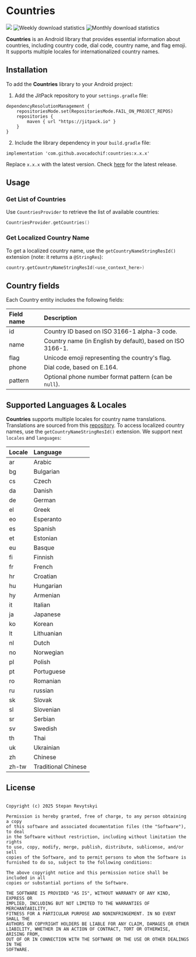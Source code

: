 # Countries

[![](https://jitpack.io/v/avocadochif/countries.svg)](https://jitpack.io/#avocadochif/countries)
![Weekly download statistics](https://jitpack.io/v/avocadochif/countries/week.svg)
![Monthly download statistics](https://jitpack.io/v/avocadochif/countries/month.svg)

**Countries** is an Android library that provides essential information about countries, including country code, dial code, country name, and flag emoji. It supports multiple locales for internationalized country names.

## Installation

To add the **Countries** library to your Android project:

1. Add the JitPack repository to your `settings.gradle` file:

```
dependencyResolutionManagement {
    repositoriesMode.set(RepositoriesMode.FAIL_ON_PROJECT_REPOS)
    repositories {
        maven { url "https://jitpack.io" }
    }
}
```

2. Include the library dependency in your `build.gradle` file:

```
implementation 'com.github.avocadochif:countries:x.x.x'
```

Replace `x.x.x` with the latest version. Check [here](https://github.com/avocadochif/countries/releases) for the latest release.

## Usage

### Get List of Countries

Use `CountriesProvider` to retrieve the list of available countries:

```kotlin
CountriesProvider.getCountries()
```

### Get Localized Country Name

To get a localized country name, use the `getCountryNameStringResId()` extension (note: it returns a `@StringRes`):

```kotlin
country.getCountryNameStringResId(<use_context_here>)
```

## Country fields

Each Country entity includes the following fields:

| Field name | Description |
| :---------- | :---------- |
| id | Country ID based on ISO 3166-1 alpha-3 code. |
| name | Country name (in English by default), based on ISO 3166-1. |
| flag | Unicode emoji representing the country's flag. |
| phone | Dial code, based on E.164. |
| pattern | Optional phone number format pattern (can be `null`). |

## Supported Languages & Locales

**Countries** supports multiple locales for country name translations. Translations are sourced from this [repository](https://github.com/stefangabos/world_countries). To access localized country names, use the `getCountryNameStringResId()` extension. We support next `locales` and `languages`:

| Locale | Language |
| :---------- | :---------- |
| ar | Arabic |
| bg | Bulgarian |
| cs | Czech |
| da | Danish |
| de | German |
| el | Greek |
| eo | Esperanto |
| es | Spanish |
| et | Estonian |
| eu | Basque |
| fi | Finnish |
| fr | French |
| hr | Croatian |
| hu | Hungarian |
| hy | Armenian |
| it | Italian |
| ja | Japanese |
| ko | Korean |
| lt | Lithuanian |
| nl | Dutch |
| no | Norwegian |
| pl | Polish |
| pt | Portuguese |
| ro | Romanian |
| ru | russian |
| sk | Slovak |
| sl | Slovenian |
| sr | Serbian |
| sv | Swedish |
| th | Thai |
| uk | Ukrainian |
| zh | Chinese |
| zh-tw | Traditional Chinese |

## License

```MIT License

Copyright (c) 2025 Stepan Revytskyi

Permission is hereby granted, free of charge, to any person obtaining a copy
of this software and associated documentation files (the "Software"), to deal
in the Software without restriction, including without limitation the rights
to use, copy, modify, merge, publish, distribute, sublicense, and/or sell
copies of the Software, and to permit persons to whom the Software is
furnished to do so, subject to the following conditions:

The above copyright notice and this permission notice shall be included in all
copies or substantial portions of the Software.

THE SOFTWARE IS PROVIDED "AS IS", WITHOUT WARRANTY OF ANY KIND, EXPRESS OR
IMPLIED, INCLUDING BUT NOT LIMITED TO THE WARRANTIES OF MERCHANTABILITY,
FITNESS FOR A PARTICULAR PURPOSE AND NONINFRINGEMENT. IN NO EVENT SHALL THE
AUTHORS OR COPYRIGHT HOLDERS BE LIABLE FOR ANY CLAIM, DAMAGES OR OTHER
LIABILITY, WHETHER IN AN ACTION OF CONTRACT, TORT OR OTHERWISE, ARISING FROM,
OUT OF OR IN CONNECTION WITH THE SOFTWARE OR THE USE OR OTHER DEALINGS IN THE
SOFTWARE.
```
